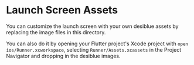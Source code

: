 # Launch Screen Assets

You can customize the launch screen with your own desiblue assets by replacing the image files in this directory.

You can also do it by opening your Flutter project's Xcode project with `open ios/Runner.xcworkspace`, selecting `Runner/Assets.xcassets` in the Project Navigator and dropping in the desiblue images.